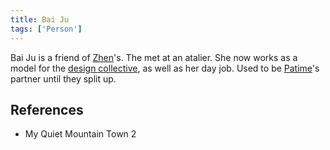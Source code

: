 ```yaml
---
title: Bai Ju
tags: ['Person']
---
```

Bai Ju is a friend of [Zhen](wiki/Zhen.md)'s. The met at an atalier. She now works as a model for the [design collective](wiki/design%20collective.md), as well as her day job. Used to be [Patime](wiki/Patime.md)'s partner until they split up.

## References
- My Quiet Mountain Town 2
